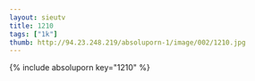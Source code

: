 ```yaml
--- 
layout: sieutv
title: 1210
tags: ["1k"]
thumb: http://94.23.248.219/absoluporn-1/image/002/1210.jpg
---
```

{% include absoluporn key="1210" %} 
